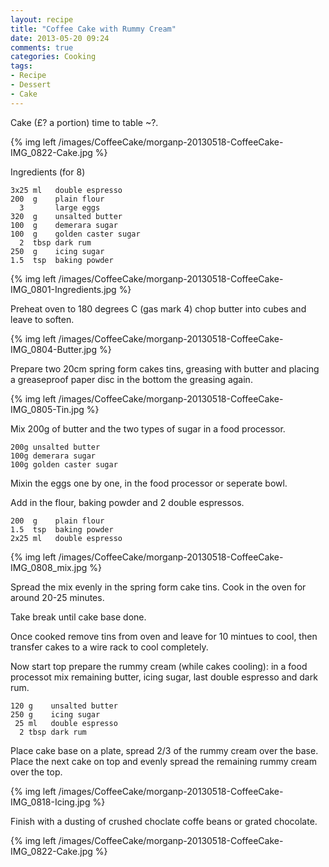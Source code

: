 ```yaml
---
layout: recipe
title: "Coffee Cake with Rummy Cream"
date: 2013-05-20 09:24
comments: true
categories: Cooking
tags: 
- Recipe
- Dessert
- Cake
---
```


Cake (£? a portion) time to table  ~?.

{% img left /images/CoffeeCake/morganp-20130518-CoffeeCake-IMG_0822-Cake.jpg %}

<!-- more -->

Ingredients (for 8)

    3x25 ml   double espresso
    200  g    plain flour
      3       large eggs
    320  g    unsalted butter
    100  g    demerara sugar
    100  g    golden caster sugar
      2  tbsp dark rum
    250  g    icing sugar
    1.5  tsp  baking powder

{% img left /images/CoffeeCake/morganp-20130518-CoffeeCake-IMG_0801-Ingredients.jpg %}

Preheat oven to 180 degrees C (gas mark 4)
chop butter into cubes and leave to soften.

{% img left /images/CoffeeCake/morganp-20130518-CoffeeCake-IMG_0804-Butter.jpg %}

Prepare two 20cm spring form cakes tins, greasing with butter and placing a greaseproof paper disc in the bottom the greasing again.

{% img left /images/CoffeeCake/morganp-20130518-CoffeeCake-IMG_0805-Tin.jpg %}

Mix 200g of butter and the two types of sugar in a food processor.

    200g unsalted butter
    100g demerara sugar
    100g golden caster sugar
    
Mixin the eggs one by one, in the food processor or seperate bowl.

Add in the flour, baking powder and 2 double espressos.

    200  g    plain flour
    1.5  tsp  baking powder
    2x25 ml   double espresso
    
{% img left /images/CoffeeCake/morganp-20130518-CoffeeCake-IMG_0808_mix.jpg %}

Spread the mix evenly in the spring form cake tins.
Cook in the oven for around 20-25 minutes.

Take break until cake base done.

Once cooked remove tins from oven and leave for 10 mintues to cool, then transfer cakes to a wire rack to cool completely.

Now start top prepare the rummy cream (while cakes cooling): in a food processot mix remaining butter, icing sugar, last double espresso and dark rum.

    120 g    unsalted butter
    250 g    icing sugar
     25 ml   double espresso 
      2 tbsp dark rum
      
Place cake base on a plate, spread 2/3 of the rummy cream over the base. 
Place the next cake on top and evenly spread the remaining rummy cream over the top.

{% img left /images/CoffeeCake/morganp-20130518-CoffeeCake-IMG_0818-Icing.jpg %}

Finish with a dusting of crushed choclate coffe beans or grated chocolate.

{% img left /images/CoffeeCake/morganp-20130518-CoffeeCake-IMG_0822-Cake.jpg %}
